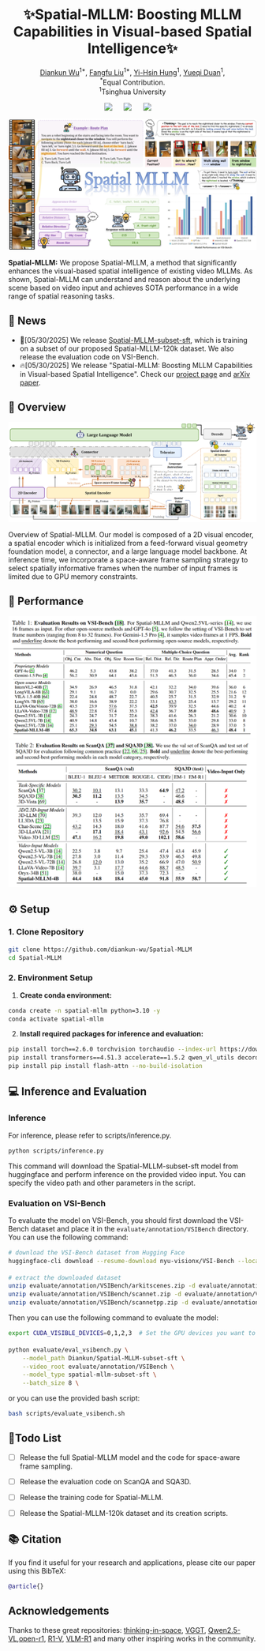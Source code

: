 <div align="center">

# ✨Spatial-MLLM: Boosting MLLM Capabilities in Visual-based Spatial Intelligence✨

<p align="center">
    <a href="https://github.com/diankun-wu/">Diankun Wu</a><sup>1*</sup>,
    <a href="https://liuff19.github.io/">Fangfu Liu</a><sup>1*</sup>,
    <a href="https://github.com/CindyHung20/">Yi-Hsin Hung</a><sup>1</sup>,
    <a href="https://duanyueqi.github.io/">Yueqi Duan</a><sup>1</sup>,
    <br>
    <sup>*</sup>Equal Contribution.
    <br>
    <sup>1</sup>Tsinghua University
</p>

<a href='https://arxiv.org/abs/2503.18942'><img src='https://img.shields.io/badge/arXiv-2503.18942-b31b1b.svg'></a> &nbsp;&nbsp;&nbsp;&nbsp;
<a href='https://diankun-wu.github.io/Spatial-MLLM/'><img src='https://img.shields.io/badge/Project-Page-Green'></a> &nbsp;&nbsp;&nbsp;&nbsp;
<a><img src='https://img.shields.io/badge/License-MIT-blue'></a> &nbsp;&nbsp;&nbsp;&nbsp;


![Teaser Visualization](assets/teaser-spatialmllm.png)

</div>
<strong>Spatial-MLLM:</strong> We propose Spatial-MLLM, a method that significantly enhances the visual-based spatial intelligence of existing video MLLMs. As shown, Spatial-MLLM can understand and reason about the underlying scene based on video input and achieves SOTA performance in a wide range of spatial reasoning tasks.
</div>

## 📢 News
- 🎉[05/30/2025] We release [Spatial-MLLM-subset-sft](https://huggingface.co/Diankun/Spatial-MLLM-subset-sft), which is training on a subset of our proposed Spatial-MLLM-120k dataset. We also release the evaluation code on VSI-Bench.
- 🔥[05/30/2025] We release "Spatial-MLLM: Boosting MLLM Capabilities in Visual-based Spatial Intelligence". Check our [project page](https://diankun-wu.github.io/Spatial-MLLM/) and [arXiv paper](https://arxiv.org/pdf/).

## 🌟 Overview

![Pipeline Visualization](assets/pipeline-spatialmllm.png)

</div>

Overview of Spatial-MLLM. Our model is composed of a 2D visual encoder, a spatial encoder which is initialized from a feed-forward visual geometry foundation model, a connector, and a large language model backbone. At inference time, we incorporate a space-aware frame sampling strategy to select spatially informative frames when the number of input frames is limited due to GPU memory constraints.

## 🎉 Performance

![Results Visualization](assets/eval_VSIbench.png)
![Results Visualization](assets/eval_scanqa_sqa3d.png)

## ⚙️ Setup

### 1. Clone Repository
```bash
git clone https://github.com/diankun-wu/Spatial-MLLM
cd Spatial-MLLM
```

### 2. Environment Setup

1. **Create conda environment:**

```bash
conda create -n spatial-mllm python=3.10 -y
conda activate spatial-mllm
```

2. **Install required packages for inference and evaluation:**

```bash
pip install torch==2.6.0 torchvision torchaudio --index-url https://download.pytorch.org/whl/cu124 # Adjust the CUDA version as needed
pip install transformers==4.51.3 accelerate==1.5.2 qwen_vl_utils decord ray Levenshtein
pip install pip install flash-attn --no-build-isolation
```

## 💻 Inference and Evaluation

### Inference

For inference, please refer to scripts/inference.py.
```bash
python scripts/inference.py
```
This command will download the Spatial-MLLM-subset-sft model from huggingface and perform inference on the provided video input. You can specify the video path and other parameters in the script.

### Evaluation on VSI-Bench

To evaluate the model on VSI-Bench, you should first download the VSI-Bench dataset and place it in the `evaluate/annotation/VSIBench` directory. You can use the following command:
```bash
# download the VSI-Bench dataset from Hugging Face
huggingface-cli download --resume-download nyu-visionx/VSI-Bench --local-dir evaluate/annotation/VSIBench --repo-type dataset

# extract the downloaded dataset
unzip evaluate/annotation/VSIBench/arkitscenes.zip -d evaluate/annotation/VSIBench
unzip evaluate/annotation/VSIBench/scannet.zip -d evaluate/annotation/VSIBench
unzip evaluate/annotation/VSIBench/scannetpp.zip -d evaluate/annotation/VSIBench
```

Then you can use the following command to evaluate the model:
```bash
export CUDA_VISIBLE_DEVICES=0,1,2,3  # Set the GPU devices you want to use

python evaluate/eval_vsibench.py \
    --model_path Diankun/Spatial-MLLM-subset-sft \
    --video_root evaluate/annotation/VSIBench \
    --model_type spatial-mllm-subset-sft \
    --batch_size 8 \
```
or you can use the provided bash script:
```bash
bash scripts/evaluate_vsibench.sh
```


## 🚀Todo List

- [ ] Release the full Spatial-MLLM model and the code for space-aware frame sampling.
- [ ] Release the evaluation code on ScanQA and SQA3D.
- [ ] Release the training code for Spatial-MLLM.
- [ ] Release the Spatial-MLLM-120k dataset and its creation scripts.


## 📚  Citation

If you find it useful for your research and applications, please cite our paper using this BibTeX:
```bibtex
@article{}
```

## Acknowledgements

Thanks to these great repositories: [thinking-in-space](https://github.com/vision-x-nyu/thinking-in-space), [VGGT](https://github.com/facebookresearch/vggt), [Qwen2.5-VL](https://github.com/QwenLM/Qwen2.5-VL),[open-r1](https://github.com/huggingface/open-r1), [R1-V](https://github.com/Deep-Agent/R1-V), [VLM-R1](https://github.com/om-ai-lab/VLM-R1) and many other inspiring works in the community.
